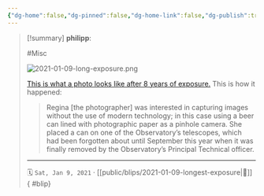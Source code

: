 ```yaml
---
{"dg-home":false,"dg-pinned":false,"dg-home-link":false,"dg-publish":true,"type":"blip","created-date":"2021-01-09T00:00:00","disabled rules":["yaml-title","yaml-title-alias","file-name-heading"],"title":"philipp @ 2021-01-09","dg-permalink":"2021/01/09/longest-exposure/","updated-date":"2025-04-30T22:27:37","dg-path":"blips/2021-01-09-longest-exposure.md","permalink":"/2021/01/09/longest-exposure/","dgPassFrontmatter":true}
---
```


> [!summary] **philipp**:
>
> #Misc
>
> ![2021-01-09-long-exposure.png](/img/user/attachments/2021-01-09-long-exposure.png)
>
> [This is what a photo looks like after 8 years of exposure.](https://www.herts.ac.uk/about-us/media-centre/news/2020/longest-known-exposure-photograph-ever-captured-using-a-beer-can)
> This is how it happened:
>
> > Regina [the photographer] was interested in capturing images without the use of modern technology; in this case using a beer can lined with photographic paper as a pinhole camera. She placed a can on one of the Observatory’s telescopes, which had been forgotten about until September this year when it was finally removed by the Observatory’s Principal Technical officer.
> - - -
>
> 🗓️ `Sat, Jan 9, 2021` · [[public/blips/2021-01-09-longest-exposure\|🔗]]
{ #blip}

